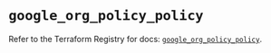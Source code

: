 # `google_org_policy_policy`

Refer to the Terraform Registry for docs: [`google_org_policy_policy`](https://registry.terraform.io/providers/hashicorp/google/6.20.0/docs/resources/org_policy_policy).
